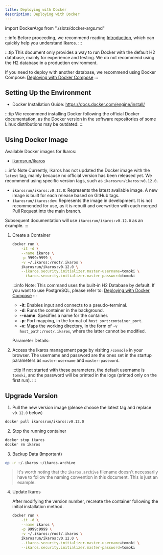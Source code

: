 ```yaml
---
title: Deploying with Docker
description: Deploying with Docker
---
```


import DockerArgs from "./slots/docker-args.md"

:::info
Before proceeding, we recommend reading [Introduction](../prepare), which can quickly help you understand Ikaros.
:::

:::tip
This document only provides a way to run Docker with the default H2 database, mainly for experience and testing. We do not recommend using the H2 database in a production environment.

If you need to deploy with another database, we recommend using Docker Compose: [Deploying with Docker Compose](./docker-compose)
:::

## Setting Up the Environment

- Docker Installation Guide: <https://docs.docker.com/engine/install/>

:::tip
We recommend installing Docker following the official Docker documentation, as the Docker version in the software repositories of some Linux distributions may be outdated.
:::

## Using Docker Image

Available Docker images for Ikaros:

- [ikarosrun/ikaros](https://hub.docker.com/r/ikarosrun/ikaros)

:::info Note
Currently, Ikaros has not updated the Docker image with the `latest` tag, mainly because no official version has been released yet. We recommend using specific version tags, such as `ikarosrun/ikaros:v0.12.0`.

- `ikarosrun/ikaros:v0.12.0`: Represents the latest available image. A new image is built for each release based on GitHub tags.
- `ikarosrun/ikaros:dev`: Represents the image in development. It is not recommended for use, as it is rebuilt and overwritten with each merged Pull Request into the main branch.

Subsequent documentation will use `ikarosrun/ikaros:v0.12.0` as an example.
:::

1. Create a Container

    ```bash
    docker run \
        -it -d \
        --name ikaros \
        -p 9999:9999 \
        -v ~/.ikaros:/root/.ikaros \
        ikarosrun/ikaros:v0.12.0 \
        --ikaros.security.initializer.master-username=tomoki \
        --ikaros.security.initializer.master-password=tomoki
    ```

    :::info
    Note: This command uses the built-in H2 Database by default. If you want to use PostgreSQL, please refer to: [Deploying with Docker Compose](./docker-compose)
    :::

    - **-it**: Enables input and connects to a pseudo-terminal.
    - **-d**: Runs the container in the background.
    - **--name**: Specifies a name for the container.
    - **-p**: Port mapping, in the format of `host_port:container_port`.
    - **-v**: Maps the working directory, in the form of `-v host_path:/root/.ikaros`, where the latter cannot be modified.

    Parameter Details:


    <DockerArgs />

1. Access the Ikaros management page by visiting `/console` in your browser. The username and password are the ones set in the startup parameters as `master-username` and `master-password`.

    :::tip
    If not started with these parameters, the default username is `tomoki`, and the password will be printed in the logs (printed only on the first run).
    :::

## Upgrade Version

1. Pull the new version image (please choose the latest tag and replace `v0.12.0` below)

  ```bash
  docker pull ikarosrun/ikaros:v0.12.0
  ```

2. Stop the running container

  ```bash
  docker stop ikaros
  docker rm ikaros
  ```

3. Backup Data (Important)

  ```bash
  cp -r ~/.ikaros ~/ikaros.archive
  ```

  > It's worth noting that the `ikaros.archive` filename doesn't necessarily have to follow the naming convention in this document. This is just an example.

4. Update Ikaros

   After modifying the version number, recreate the container following the initial installation method.

    ```bash {6}
    docker run \
        -it -d \
        --name ikaros \
        -p 9999:9999 \
        -v ~/.ikaros:/root/.ikaros \
        ikarosrun/ikaros:v0.12.0 \
        --ikaros.security.initializer.master-username=tomoki \
        --ikaros.security.initializer.master-password=tomoki
    ```
